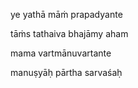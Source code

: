 ye yathā māṁ prapadyante

tāṁs tathaiva bhajāmy aham

mama vartmānuvartante

manuṣyāḥ pārtha sarvaśaḥ